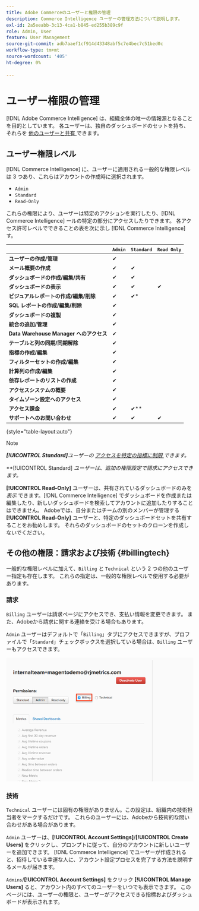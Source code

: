 ```yaml
---
title: Adobe Commerceのユーザーと権限の管理
description: Commerce Intelligence ユーザーの管理方法について説明します。
exl-id: 2a5eeabb-3c13-4ca1-b845-ed255b389c9f
role: Admin, User
feature: User Management
source-git-commit: adb7aaef1cf914d43348abf5c7e4bec7c51bed0c
workflow-type: tm+mt
source-wordcount: '405'
ht-degree: 0%

---
```


# ユーザー権限の管理

[!DNL Adobe Commerce Intelligence] は、組織全体の唯一の情報源となることを目的としています。 各ユーザーは、独自のダッシュボードのセットを持ち、それらを [ 他のユーザーと共有 ](../../data-user/dashboards/share-dashboard-with-users.md) できます。

## ユーザー権限レベル

[!DNL Commerce Intelligence] に、ユーザーに適用される一般的な権限レベルは 3 つあり、これらはアカウントの作成時に選択されます。

* `Admin`
* `Standard`
* `Read-Only`

これらの権限により、ユーザーは特定のアクションを実行したり、[!DNL Commerce Intelligence] ールの特定の部分にアクセスしたりできます。 各アクセス許可レベルでできることの表を次に示し [!DNL Commerce Intelligence] す。

|   | `Admin` | `Standard` | `Read Only` |
| -----|-----|-----|----|
| **ユーザーの作成/管理** | ✔ |   |   |
| **メール概要の作成** | ✔ | ✔ |   |
| **ダッシュボードの作成/編集/共有** | ✔ | ✔ |   |
| **ダッシュボードの表示** | ✔ | ✔ | ✔ |
| **ビジュアルレポートの作成/編集/削除** | ✔ | ✔* |   |
| **SQL レポートの作成/編集/削除** | ✔ |  |   |
| **ダッシュボードの複製** | ✔ |   |   |
| **統合の追加/管理** | ✔ |   |   |
| **Data Warehouse Manager へのアクセス** | ✔ |   |   |
| **テーブルと列の同期/同期解除** | ✔ |   |   |
| **指標の作成/編集** | ✔ |   |   |
| **フィルターセットの作成/編集** | ✔ |   |   |
| **計算列の作成/編集** | ✔ |   |   |
| **依存レポートのリストの作成** | ✔ |   |   |
| **アクセスシステムの概要** | ✔ |   |   |
| **タイムゾーン設定へのアクセス** | ✔ |   |   |
| **アクセス課金** | ✔ | ✔** |   |
| **サポートへのお問い合わせ** | ✔ | ✔ | ✔ |

{style="table-layout:auto"}

>[!NOTE]
>
>_&#x200B;**[!UICONTROL Standard]**&#x200B;ユーザーの [ アクセスを特定の指標に制限 ](../../administrator/user-management/restrict-metric-access.md) できます。_
>
>**[!UICONTROL Standard] _ユーザーは、追加の権限設定で請求にアクセスできます。_
>
>**[!UICONTROL Read-Only]** ユーザーは、共有されているダッシュボードのみを _表示_ できます。[!DNL Commerce Intelligence] でダッシュボードを作成または編集したり、新しいダッシュボードを検索してアカウントに追加したりすることはできません。 Adobeでは、自分またはチームの別のメンバーが管理する **[!UICONTROL Read-Only]** ユーザーと、特定のダッシュボードセットを共有することをお勧めします。 それらのダッシュボードのセットのクローンを作成しないでください。

## その他の権限：請求および技術 {#billingtech}

一般的な権限レベルに加えて、`Billing` と `Technical` という 2 つの他のユーザー指定も存在します。 これらの指定は、一般的な権限レベルで使用する必要があります。

### 請求

`Billing` ユーザーは請求ページにアクセスでき、支払い情報を変更できます。 また、Adobeから請求に関する連絡を受ける場合もあります。

`Admin` ユーザーはデフォルトで「`Billing`」タブにアクセスできますが、プロファイルで「`Standard`」チェックボックスを選択している場合は、`Billing` ユーザーもアクセスできます。

![ 請求 ](../../assets/billing.png)<!--{: width="550" height="363"}-->

### 技術

`Technical` ユーザーには固有の権限がありません。この設定は、組織内の技術担当者をマークするだけです。 これらのユーザーには、Adobeから技術的な問い合わせがある場合があります。

`Admin` ユーザーは、**[!UICONTROL Account Settings]**/**[!UICONTROL Create Users]** をクリックし、プロンプトに従って、自分のアカウントに新しいユーザーを追加できます。 [!DNL Commerce Intelligence] でユーザーが作成されると、招待している幸運な人に、アカウント設定プロセスを完了する方法を説明するメールが届きます。

`Admins`/**[!UICONTROL Account Settings]** をクリック **[!UICONTROL Manage Users]** ると、アカウント内のすべてのユーザーをいつでも表示できます。 このページには、ユーザーの権限と、ユーザーがアクセスできる指標およびダッシュボードが表示されます。
